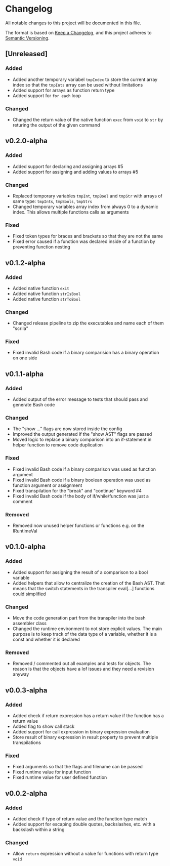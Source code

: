 # Changelog

All notable changes to this project will be documented in this file.

The format is based on [Keep a Changelog](https://keepachangelog.com/en/1.0.0/), and this project adheres to [Semantic Versioning](https://semver.org/spec/v2.0.0.html).

## [Unreleased]

### Added

- Added another temporary variabel `tmpIndex` to store the current array index so that the `tmpInts` array can be used without limitations
- Added support for arrays as function return type
- Added support for `for each` loop 

### Changed

- Changed the return value of the native function `exec` from `void` to `str` by returing the output of the given command

## v0.2.0-alpha

### Added

- Added support for declaring and assigning arrays #5
- Added support for assigning and adding values to arrays #5

### Changed

- Replaced temporary variables `tmpInt`, `tmpBool` and `tmpStr` with arrays of same type: `tmpInts`, `tmpBools`, `tmpStrs`
- Changed temporary variables array index from always 0 to a dynamic index. This allows multiple functions calls as arguments

### Fixed

- Fixed token types for braces and brackets so that they are not the same
- Fixed error caused if a function was declared inside of a function by preventing function nesting

## v0.1.2-alpha

### Added

- Added native function `exit`
- Added native function `strIsBool`
- Added native function `strToBool`

### Changed

- Changed release pipeline to zip the executables and name each of them "scrila"

### Fixed

- Fixed invalid Bash code if a binary comparision has a binary operation on one side

## v0.1.1-alpha

### Added

- Added output of the error message to tests that should pass and generate Bash code

### Changed

- The "show ..." flags are now stored inside the config
- Improved the output generated if the "show AST" flags are passed
- Moved logic to replace a binary comparison into an if-statement in helper function to remove code duplication

### Fixed

- Fixed invalid Bash code if a binary comparison was used as function argument
- Fixed invalid Bash code if a binary boolean operation was used as function argument or assignment
- Fixed transpilation for the "break" and "continue" keyword #4
- Fixed invalid Bash code if the body of if/while/function was just a comment

### Removed

- Removed now unused helper functions or functions e.g. on the IRuntimeVal

## v0.1.0-alpha

### Added

- Added support for assigning the result of a comparison to a bool variable
- Added helpers that allow to centralize the creation of the Bash AST. That means that the switch statements in the transpiler eval[…] functions could simplified

### Changed

- Move the code generation part from the transpiler into the bash assembler class
- Changed the runtime environment to not store explicit values. The main purpose is to keep track of the data type of a variable, whether it is a const and whether it is declared

### Removed

- Removed / commented out all examples and tests for objects. The reason is that the objects have a lof issues and they need a revision anyway

## v0.0.3-alpha

### Added

- Added check if return expression has a return value if the function has a return value
- Added flag to show call stack
- Added support for call expression in binary expression evaluation
- Store result of binary expression in result property to prevent multiple transpilations

### Fixed

- Fixed arguments so that the flags and filename can be passed
- Fixed runtime value for input function
- Fixed runtime value for user defined function

## v0.0.2-alpha

### Added

- Added check if type of return value and the function type match
- Added support for escaping double quotes, backslashes, etc. with a backslash within a string

### Changed

- Allow `return` expression without a value for functions with return type `void`